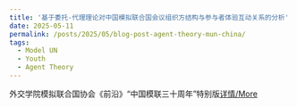 ```yaml
---
title: '基于委托-代理理论对中国模拟联合国会议组织方结构与参与者体验互动关系的分析'
date: 2025-05-11
permalink: /posts/2025/05/blog-post-agent-theory-mun-china/
tags:
  - Model UN
  - Youth
  - Agent Theory
---
```


外交学院模拟联合国协会《前沿》“中国模联三十周年”特别版[详情/More](https://mp.weixin.qq.com/s/wnuwtETguSa_Z92w4pnQqA)
